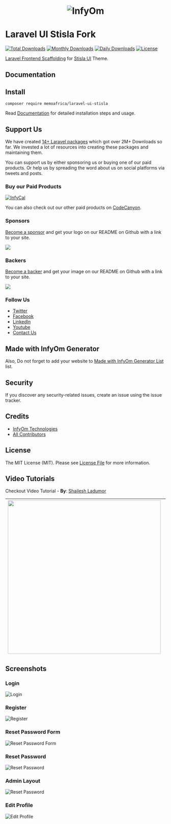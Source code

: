 <h1 align="center"><img src="https://assets.infyom.com/open-source/infyom-logo.png" alt="InfyOm"></h1>

# Laravel UI Stisla Fork

[![Total Downloads](https://poser.pugx.org/infyomlabs/laravel-ui-stisla/downloads)](https://packagist.org/packages/infyomlabs/laravel-ui-stisla)
[![Monthly Downloads](https://poser.pugx.org/infyomlabs/laravel-ui-stisla/d/monthly)](https://packagist.org/packages/infyomlabs/laravel-ui-stisla)
[![Daily Downloads](https://poser.pugx.org/infyomlabs/laravel-ui-stisla/d/daily)](https://packagist.org/packages/infyomlabs/laravel-ui-stisla)
[![License](https://poser.pugx.org/infyomlabs/laravel-ui-stisla/license)](https://packagist.org/packages/infyomlabs/laravel-ui-stisla)

[Laravel Frontend Scaffolding](https://laravel.com/docs/7.x/frontend) for [Stisla UI](https://demo.getstisla.com/index.html) Theme.

## Documentation

## Install
 `composer require memoafrica/laravel-ui-stisla`

Read [Documentation](https://infyom.com/open-source/laravel-ui-stisla/docs) for detailed installation steps and usage.

## Support Us

We have created [14+ Laravel packages](https://github.com/InfyOmLabs) which got over 2M+ Downloads so far.
We invested a lot of resources into creating these packages and maintaining them.

You can support us by either sponsoring us or buying one of our paid products. Or help us by spreading the word about us on social platforms via tweets and posts.

### Buy our Paid Products

[![InfyCal](https://assets.infyom.com/open-source/new/infycal-banner.png)](https://1.envato.market/ZdJX4q)

You can also check out our other paid products on [CodeCanyon](https://1.envato.market/BXAnR1).

### Sponsors

[Become a sponsor](https://opencollective.com/infyomlabs#sponsor) and get your logo on our README on Github with a link to your site.

<a href="https://opencollective.com/infyomlabs#sponsor"><img src="https://opencollective.com/infyomlabs/sponsors.svg?width=890"></a>

### Backers

[Become a backer](https://opencollective.com/infyomlabs#backer) and get your image on our README on Github with a link to your site.

<a href="https://opencollective.com/infyomlabs#backer"><img src="https://opencollective.com/infyomlabs/backers.svg?width=890"></a>

### Follow Us

- [Twitter](https://twitter.com/infyom)
- [Facebook](https://www.facebook.com/infyom)
- [LinkedIn](https://in.linkedin.com/company/infyom-technologies)
- [Youtube](https://www.youtube.com/channel/UC8IvwfChD6i7Wp4yZp3tNsQ)
- [Contact Us](https://infyom.com/contact-us)

## Made with InfyOm Generator

Also, Do not forget to add your website to [Made with InfyOm Generator List](https://github.com/InfyOmLabs/laravel-generator/blob/develop/made-with-generator.md) list.

## Security

If you discover any security-related issues, create an issue using the issue tracker.

## Credits

- [InfyOm Technologies](https://github.com/infyomlabs)
- [All Contributors](../../contributors)

## License

The MIT License (MIT). Please see [License File](LICENSE.md) for more information.

## Video Tutorials

Checkout Video Tutorial - **By**: [Shailesh Ladumor](https://github.com/shailesh-ladumor)

|[<img src="https://img.youtube.com/vi/6cxIGi-Ff8o/0.jpg" width="480">](https://youtu.be/6cxIGi-Ff8o)|[<img src="https://img.youtube.com/vi/DjK9jPDdcR0/0.jpg" width="480">](https://youtu.be/DjK9jPDdcR0)|
|---|---|

## Screenshots

### Login

![Login](screenshots/Login.png)

### Register

![Register](screenshots/Register.png)

### Reset Password Form

![Reset Password Form](screenshots/Reset-Password-Form.png)

### Reset Password

![Reset Password](screenshots/Reset-Password.png)

### Admin Layout

![Reset Password](screenshots/Admin-Layout.png)

### Edit Profile
![Edit Profile](screenshots/Edit-Profile.png)
